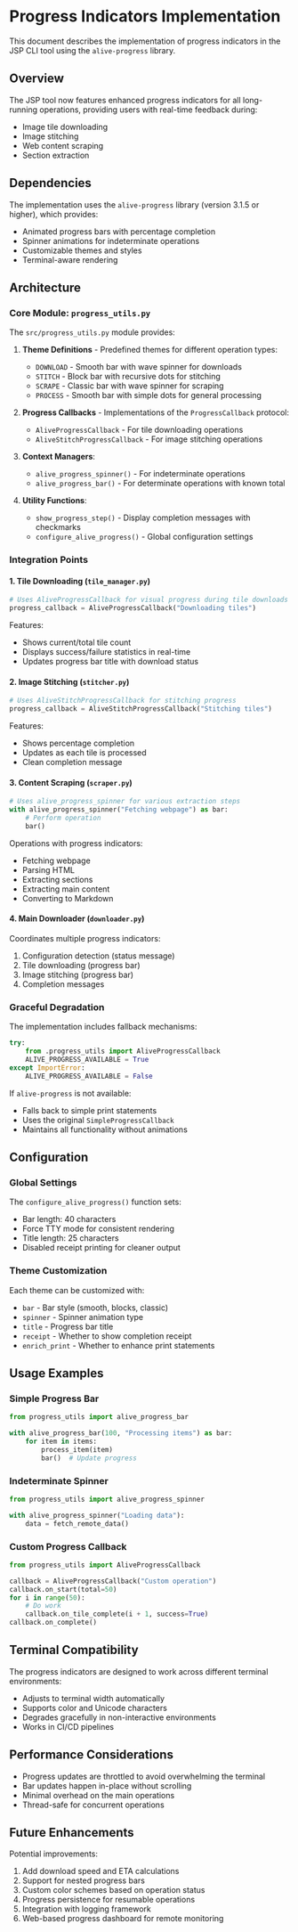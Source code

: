 # Progress Indicators Implementation

This document describes the implementation of progress indicators in the JSP CLI tool using the `alive-progress` library.

## Overview

The JSP tool now features enhanced progress indicators for all long-running operations, providing users with real-time feedback during:
- Image tile downloading
- Image stitching
- Web content scraping
- Section extraction

## Dependencies

The implementation uses the `alive-progress` library (version 3.1.5 or higher), which provides:
- Animated progress bars with percentage completion
- Spinner animations for indeterminate operations
- Customizable themes and styles
- Terminal-aware rendering

## Architecture

### Core Module: `progress_utils.py`

The `src/progress_utils.py` module provides:

1. **Theme Definitions** - Predefined themes for different operation types:
   - `DOWNLOAD` - Smooth bar with wave spinner for downloads
   - `STITCH` - Block bar with recursive dots for stitching
   - `SCRAPE` - Classic bar with wave spinner for scraping
   - `PROCESS` - Smooth bar with simple dots for general processing

2. **Progress Callbacks** - Implementations of the `ProgressCallback` protocol:
   - `AliveProgressCallback` - For tile downloading operations
   - `AliveStitchProgressCallback` - For image stitching operations

3. **Context Managers**:
   - `alive_progress_spinner()` - For indeterminate operations
   - `alive_progress_bar()` - For determinate operations with known total

4. **Utility Functions**:
   - `show_progress_step()` - Display completion messages with checkmarks
   - `configure_alive_progress()` - Global configuration settings

### Integration Points

#### 1. Tile Downloading (`tile_manager.py`)

```python
# Uses AliveProgressCallback for visual progress during tile downloads
progress_callback = AliveProgressCallback("Downloading tiles")
```

Features:
- Shows current/total tile count
- Displays success/failure statistics in real-time
- Updates progress bar title with download status

#### 2. Image Stitching (`stitcher.py`)

```python
# Uses AliveStitchProgressCallback for stitching progress
progress_callback = AliveStitchProgressCallback("Stitching tiles")
```

Features:
- Shows percentage completion
- Updates as each tile is processed
- Clean completion message

#### 3. Content Scraping (`scraper.py`)

```python
# Uses alive_progress_spinner for various extraction steps
with alive_progress_spinner("Fetching webpage") as bar:
    # Perform operation
    bar()
```

Operations with progress indicators:
- Fetching webpage
- Parsing HTML
- Extracting sections
- Extracting main content
- Converting to Markdown

#### 4. Main Downloader (`downloader.py`)

Coordinates multiple progress indicators:
1. Configuration detection (status message)
2. Tile downloading (progress bar)
3. Image stitching (progress bar)
4. Completion messages

### Graceful Degradation

The implementation includes fallback mechanisms:

```python
try:
    from .progress_utils import AliveProgressCallback
    ALIVE_PROGRESS_AVAILABLE = True
except ImportError:
    ALIVE_PROGRESS_AVAILABLE = False
```

If `alive-progress` is not available:
- Falls back to simple print statements
- Uses the original `SimpleProgressCallback`
- Maintains all functionality without animations

## Configuration

### Global Settings

The `configure_alive_progress()` function sets:
- Bar length: 40 characters
- Force TTY mode for consistent rendering
- Title length: 25 characters
- Disabled receipt printing for cleaner output

### Theme Customization

Each theme can be customized with:
- `bar` - Bar style (smooth, blocks, classic)
- `spinner` - Spinner animation type
- `title` - Progress bar title
- `receipt` - Whether to show completion receipt
- `enrich_print` - Whether to enhance print statements

## Usage Examples

### Simple Progress Bar

```python
from progress_utils import alive_progress_bar

with alive_progress_bar(100, "Processing items") as bar:
    for item in items:
        process_item(item)
        bar()  # Update progress
```

### Indeterminate Spinner

```python
from progress_utils import alive_progress_spinner

with alive_progress_spinner("Loading data"):
    data = fetch_remote_data()
```

### Custom Progress Callback

```python
from progress_utils import AliveProgressCallback

callback = AliveProgressCallback("Custom operation")
callback.on_start(total=50)
for i in range(50):
    # Do work
    callback.on_tile_complete(i + 1, success=True)
callback.on_complete()
```

## Terminal Compatibility

The progress indicators are designed to work across different terminal environments:
- Adjusts to terminal width automatically
- Supports color and Unicode characters
- Degrades gracefully in non-interactive environments
- Works in CI/CD pipelines

## Performance Considerations

- Progress updates are throttled to avoid overwhelming the terminal
- Bar updates happen in-place without scrolling
- Minimal overhead on the main operations
- Thread-safe for concurrent operations

## Future Enhancements

Potential improvements:
1. Add download speed and ETA calculations
2. Support for nested progress bars
3. Custom color schemes based on operation status
4. Progress persistence for resumable operations
5. Integration with logging framework
6. Web-based progress dashboard for remote monitoring